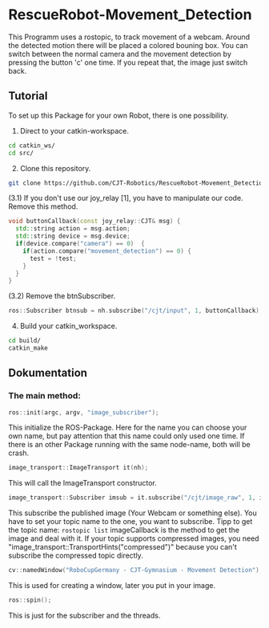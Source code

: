 # RescueRobot-Movement_Detection
This Programm uses a rostopic, to track movement of a webcam. Around the detected motion there will be placed a colored bouning box. You can switch between the normal camera and the movement detection by pressing the button 'c' one time. If you repeat that, the image just switch back.

## Tutorial
To set up this Package for your own Robot, there is one possibility.

  1. Direct to your catkin-workspace.
  ```bash
  cd catkin_ws/
  cd src/
  ```
  2. Clone this repository.
  ```bash
  git clone https://github.com/CJT-Robotics/RescueRobot-Movement_Detection.git
  ```
  (3.1) If you don't use our joy_relay [1], you have to manipulate our code. Remove this method.
  ```cpp
  void buttonCallback(const joy_relay::CJT& msg) {
    std::string action = msg.action;
    std::string device = msg.device;
    if(device.compare("camera") == 0)  {
      if(action.compare("movement_detection") == 0) {
        test = !test;
      }
    }
  }
  ```
  (3.2) Remove the btnSubscriber.
  ```cpp
  ros::Subscriber btnsub = nh.subscribe("/cjt/input", 1, buttonCallback);
  ```
4. Build your catkin_workspace.
  ```bash
  cd build/
  catkin_make
  ```
## Dokumentation
 ### The main method:
  ```cpp
  ros::init(argc, argv, "image_subscriber");
  ```
  This initialize the ROS-Package. Here for the name you can choose your own name, but pay attention that this name could only used one time. If there is an other Package running with the same node-name, both will be crash.
  
  ```cpp
  image_transport::ImageTransport it(nh);
  ```
  This will call the ImageTransport constructor.
  
  ```cpp
  image_transport::Subscriber imsub = it.subscribe("/cjt/image_raw", 1, imageCallback, image_transport::TransportHints("compressed"));
  ```
  This subscribe the published image (Your Webcam or something else). You have to set your topic name to the one, you want to subscribe. Tipp to get the topic name: ```rostopic list``` imageCallback is the method to get the image and deal with it. If your topic supports compressed images, you need "image_transport::TransportHints("compressed")" because you can't subscribe the compressed topic directly.
  
  ```cpp
  cv::namedWindow("RoboCupGermany - CJT-Gymnasium - Movement Detection");
  ```
  This is used for creating a window, later you put in your image.
  
  ```cpp
  ros::spin();
  ```
  This is just for the subscriber and the threads.
